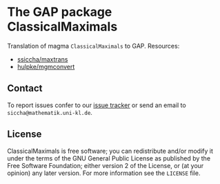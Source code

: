 # The GAP package ClassicalMaximals

Translation of magma `ClassicalMaximals` to GAP.
Resources:
- [ssiccha/maxtrans](https://github.com/ssiccha/maxtrans)
- [hulpke/mgmconvert](https://github.com/hulpke/mgmconvert/)


## Contact

To report issues confer to our
[issue tracker](https://github.com/ssiccha/ClassicalMaximals/issues)
or send an email to `siccha@mathematik.uni-kl.de`.

## License

ClassicalMaximals is free software; you can redistribute and/or modify
it under the terms of the GNU General Public License as published by
the Free Software Foundation; either version 2 of the License, or (at
your opinion) any later version. For more information see the `LICENSE` file.
